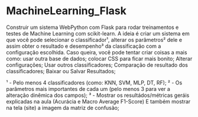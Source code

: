 # MachineLearning_Flask

Construir um sistema WebPython com Flask para rodar treinamentos e testes de Machine Learning com scikit-learn. A ideia é criar um sistema em que você pode selecionar o classificador¹, alterar os parâmetros² dele e assim obter o resultado e desempenho³ da  classificação com a configuração escolhida.
Caso queira, você pode tentar criar coisas a mais como: usar outra base de dados; colocar CSS para ficar mais bonito; Alterar configurações; Usar outros classificadores; Comparação de resultado dos classificadores; Baixar ou Salvar Resultados;

¹ - Pelo menos 4 classificadores (como: KNN, SVM, MLP, DT, RF);
² - Os parâmetros mais importantes de cada um (pelo menos 3 para ver a alteração dinêmica dos campos);
³ - Mostrar os resultádos/métricas geráis explicadas na aula (Acurácia e Macro Average F1-Score) 
E também mostrar na tela (site) a imagem da matriz de confusão;
